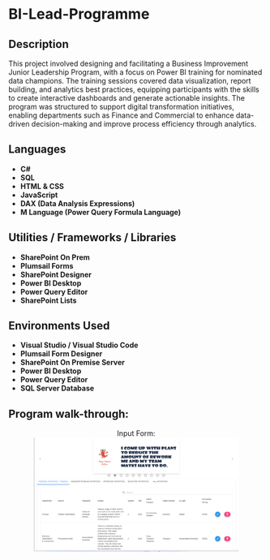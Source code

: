 
<h1> BI-Lead-Programme</h1>


<h2>Description</h2>
This project involved designing and facilitating a Business Improvement Junior Leadership Program, with a focus on Power BI training for nominated data champions. The training sessions covered data visualization, report building, and analytics best practices, equipping participants with the skills to create interactive dashboards and generate actionable insights. The program was structured to support digital transformation initiatives, enabling departments such as Finance and Commercial to enhance data-driven decision-making and improve process efficiency through analytics.
<br />


<h2>Languages</h2>

- <b>C#</b> 
- <b>SQL</b>
- <b>HTML & CSS</b>
- <b>JavaScript</b>
- <b>DAX (Data Analysis Expressions)</b>
- <b>M Language (Power Query Formula Language) </b>

<h2>Utilities / Frameworks / Libraries</h2>

- <b>SharePoint On Prem</b> 
- <b>Plumsail Forms</b>
- <b>SharePoint Designer</b>
- <b>Power BI Desktop</b> 
- <b>Power Query Editor</b>
- <b>SharePoint Lists</b>


<h2>Environments Used </h2>

- <b>Visual Studio / Visual Studio Code</b> 
- <b>Plumsail Form Designer</b>
- <b>SharePoint On Premise Server</b>
- <b>Power BI Desktop</b> 
- <b>Power Query Editor</b>
- <b>SQL Server Database</b>



<h2>Program walk-through:</h2>

<p align="center">
Input Form: <br/>
<img src="https://github.com/SaliKangwa/BI-Lead-Programme/blob/main/waste%20reduction.png" height="80%" width="80%" alt="Input Form"/>
<br />
<br />


